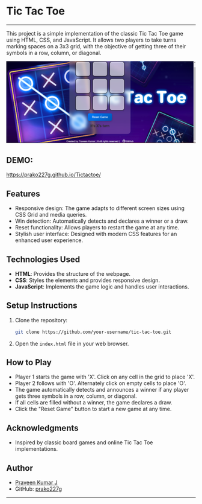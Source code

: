 # Tic Tac Toe


---


This project is a simple implementation of the classic Tic Tac Toe game using HTML, CSS, and JavaScript. It allows two players to take turns marking spaces on a 3x3 grid, with the objective of getting three of their symbols in a row, column, or diagonal.

![Tic Tac Toe Screenshot](result.png)

## DEMO:
https://prako227g.github.io/Tictactoe/

## Features

- Responsive design: The game adapts to different screen sizes using CSS Grid and media queries.
- Win detection: Automatically detects and declares a winner or a draw.
- Reset functionality: Allows players to restart the game at any time.
- Stylish user interface: Designed with modern CSS features for an enhanced user experience.

## Technologies Used

- **HTML**: Provides the structure of the webpage.
- **CSS**: Styles the elements and provides responsive design.
- **JavaScript**: Implements the game logic and handles user interactions.

## Setup Instructions

1. Clone the repository:

   ```bash
   git clone https://github.com/your-username/tic-tac-toe.git
   ```

2. Open the `index.html` file in your web browser.

## How to Play

- Player 1 starts the game with 'X'. Click on any cell in the grid to place 'X'.
- Player 2 follows with 'O'. Alternately click on empty cells to place 'O'.
- The game automatically detects and announces a winner if any player gets three symbols in a row, column, or diagonal.
- If all cells are filled without a winner, the game declares a draw.
- Click the "Reset Game" button to start a new game at any time.

## Acknowledgments

- Inspired by classic board games and online Tic Tac Toe implementations.

## Author

- [Praveen Kumar J](https://github.com/prako227g/)
- GitHub: [prako227g](https://github.com/prako227g/)

---

